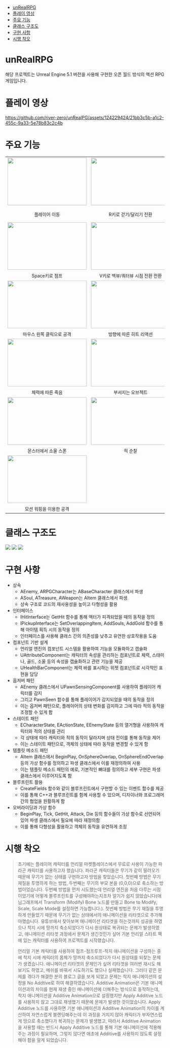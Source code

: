 - [unRealRPG](#unrealrpg)
- [플레이 영상](#플레이-영상)
- [주요 기능](#주요-기능)
- [클래스 구조도](#클래스-구조도)
- [구현 사항](#구현-사항)
- [시행 착오](#시행-착오)

# unRealRPG
해당 프로젝트는 Unreal Engine 5.1 버전을 사용해 구현한 오픈 월드 방식의 액션 RPG 게임입니다.

# 플레이 영상
https://github.com/river-zero/unRealPG/assets/124229424/21bb3c5b-a1c2-455c-9a33-5e78b83c2c4b

# 주요 기능
|                                                                |                                                            |                                                                   |
| :------------------------------------------------------------: | :--------------------------------------------------------: | :---------------------------------------------------------------: |
|      <img src="README/move.gif" width="250" height="150">      |  <img src="README/walkrun.gif" width="250" height="150">   | <img src="README/inversekinematics.gif" width="250" height="150"> |
|                         플레이어 이동                          |                   R키로 걷기/달리기 전환                   |             Inverse Kinematics를 이용한 발 위치 조정              |
|      <img src="README/jump.gif" width="250" height="150">      | <img src="README/changeview.gif" width="250" height="150"> |     <img src="README/armunarm.gif" width="250" height="150">      |
|                         Space키로 점프                         |              V키로 백뷰/쿼터뷰 시점 전환 전환              |                       무장/비무장 상태 전환                       |
|     <img src="README/attack.gif" width="250" height="150">     |  <img src="README/hitreact.gif" width="250" height="150">  |       <img src="README/dodge.gif" width="250" height="150">       |
|                   마우스 왼쪽 클릭으로 공격                    |                  방향에 따른 히트 리액션                   |                          Alt키로 구르기                           |
|     <img src="README/death.gif" width="250" height="150">      | <img src="README/breakable.gif" width="250" height="150">  |     <img src="README/treasure.gif" width="250" height="150">      |
|                        체력에 따른 죽음                        |                     부서지는 오브젝트                      |                       항아리에서 보물 스폰                        |
|      <img src="README/soul.gif" width="250" height="150">      |   <img src="README/patrol.gif" width="250" height="150">   |       <img src="README/chase.gif" width="250" height="150">       |
|                      몬스터에서 소울 스폰                      |                          적 순찰                           |                       플레이어 감지 및 추적                       |
| <img src="README/motionwarpoing.gif" width="250" height="150"> |                                                            |                                                                   |
|                    모션 워핑을 이용한 공격                     |                                                            |                                                                   |
# 클래스 구조도
![](out\UML\UML1.png)
![](out\UML\UML2.png)
![](out\UML\UML3.png)

# 구현 사항
- 상속
  - AEnemy, ARPGCharacter는 ABaseCharacter 클래스에서 파생
  - ASoul, ATreasure, AWeapon는 AItem 클래스에서 파생
  - 상속 구조로 코드의 재사용성을 높이고 다형성을 활용
- 인터페이스
  - IHitInterface는 GetHit 함수를 통해 액터가 피격되었을 때의 동작을 정의
  - IPickupInterface는 SetOverlappingItem, AddSouls, AddGold 함수를 통해 아이템 획득 시의 동작을 정의
  - 인터페이스를 사용해 클래스 간의 의존성를 낮추고 유연한 상호작용을 도움
- 컴포넌트 기반 설계
  - 언리얼 엔진의 컴포넌트 시스템을 활용하여 기능을 모듈화하고 캡슐화
  - UAttributeComponent는 캐릭터의 속성을 관리하는 컴포넌트로 체력, 스태미나, 골드, 소울 등의 속성을 캡슐화하고 관련 기능을 제공
  - UHealthBarComponent는 체력 바를 표시하는 위젯 컴포넌트로 시각적인 표현을 담당
- 옵저버 패턴
  - AEnemy 클래스에서 UPawnSensingComponent를 사용하여 플레이어 캐릭터를 감지
  - 그리고 PawnSeen 함수를 통해 플레이어가 감지되었을 때의 동작을 정의
  - 이는 옵저버 패턴으로, 플레이어의 상태 변화를 감지하고 그에 따라 적의 동작을 조정할 수 있게 함
- 스테이트 패턴
  - ECharacterState, EActionState, EEnemyState 등의 열거형을 사용하여 캐릭터와 적의 상태를 관리
  - 각 상태에 따라 캐릭터와 적의 동작이 달라지며 상태 전이를 통해 동작을 제어
  - 이는 스테이트 패턴으로, 객체의 상태에 따라 동작을 변경할 수 있게 함
- 템플릿 메소드 패턴
  - AItem 클래스에서 BeginPlay, OnSphereOverlap, OnSphereEndOverlap 등의 가상 함수를 정의하고 파생 클래스에서 이를 재정의하여 사용
  - 이는 템플릿 메소드 패턴의 예로, 기본적인 뼈대를 정의하고 세부 구현은 파생 클래스에서 이루어지도록 함
- 블루프린트 활용
  - CreateFields 함수와 같이 블루프린트에서 구현할 수 있는 이벤트 함수를 제공
  - 이를 통해 C++과 블루프린트를 함께 사용할 수 있으며, 디자이너와 프로그래머 간의 협업을 원활하게 함
- 오버라이딩과 가상 함수
  - BeginPlay, Tick, GetHit, Attack, Die 등의 함수들이 가상 함수로 선언되어 있어 파생 클래스에서 필요에 따라 재정의함
  - 이를 통해 다형성을 활용하고 객체의 동작을 유연하게 조정

# 시행 착오
> 초기에는 플레이어 캐릭터를 언리얼 마켓플레이스에서 무료로 사용이 가능한 파라곤 캐릭터를 사용하고자 했습니다. 파라곤 캐릭터들은 무기가 같이 딸려오기 때문에 무기가 없는 상태를 구현하고자 방법을 찾았습니다. 첫번째 방법은 무기 재질을 투명하게 하는 방법, 두번째는 무기의 부모 본을 (0,0,0)으로 축소하는 방법이었습니다. 두번째 방법을 먼저 시도했는데 언리얼 엔진을 처음 다루는 시점이었기에 어떻게 블루프린트를 구성해야하는지조차 알기가 쉽지 않았습니다(애님그래프에서 Transform (Modify) Bone 노드를 만들고 Bone to Modify, Scale, Scale Mode를 설정하면 가능합니다.). 첫번째 방법은 무기 재질을 투명하게 만들었기 때문에 무기가 없는 상태에서의 애니메이션을 리타겟으로 추가해야했습니다. 유튜브에서 찾아보며 애니메이션 리타겟을 하는것까지 성공을 하였으나 착지 시에 땅까지 축소되었다가 다시 원상태로 복귀되는 문제가 발생하였고, 애니메이션 리타겟 과정에서 문제가 생긴것인가 싶어 기본 언리얼 스타트 팩에 있는 캐릭터를 사용하여 프로젝트를 시작했습니다.

> 언리얼 기본 캐릭터를 사용하여 점프-점프루프-착지 애니메이션을 구성하는 중에 착지 시에 캐릭터의 몸체가 땅까지 축소되었다가 다시 원상태를 되찾는 문제가 생겼습니다. 애니메이션 리타겟의 문제인가 싶어 리타겟을 여러번 재시도 해보기도 하였고, 메쉬를 바꿔서 시도하기도 했으나 실패했습니다. 그러다 같은 문제를 겪다가 해결한 분의 블로그 글을 보게 되었고 문제는 착지 애니메이션의 설정을 No Addtive로 하여 해결하였습니다. Additive Animation은 기본 애니메이션과의 차이를 현재 재생 중인 애니메이션에 더해주는 방식으로 동작하는데, 착지 애니메이션을 Additive Animation으로 설정했지만 Apply Additive 노드를 사용하지 않고 그대로 재생했기 때문에 문제가 발생한 것이었습니다. Apply Additive 노드를 사용하면 기본 애니메이션과 Additive Animation의 차이를 계산하여 자연스럽게 블랜딩해주는데 이 과정을 거치지 않아 캐릭터가 부자연스럽게 땅으로 축소했다가 복귀하는 문제가 발생했고, 따라서 Additive Animation을 사용할 때는 반드시 Apply Additive 노드를 통해 기본 애니메이션에 적용해주는 과정이 필요하며, 그렇지 않다면 애초에 Additive를 사용하지 않도록 설정해야 함을 알게 되었습니다.

